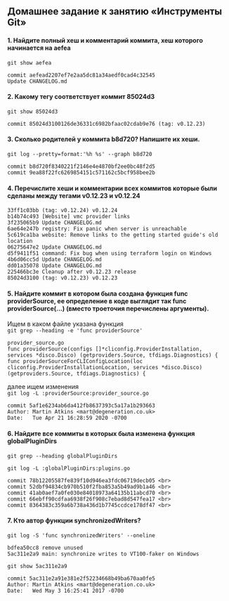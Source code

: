 ## Домашнее задание к занятию «Инструменты Git»

#### 1. Найдите полный хеш и комментарий коммита, хеш которого начинается на aefea <br>
`git show aefea` <br>

```
commit aefead2207ef7e2aa5dc81a34aedf0cad4c32545
Update CHANGELOG.md
```
    
#### 2. Какому тегу соответствует коммит 85024d3 <br>
`git show 85024d3` <br>

```
commit 85024d3100126de36331c6982bfaac02cdab9e76 (tag: v0.12.23)
```

#### 3. Сколько родителей у коммита b8d720? Напишите их хеши.
`git log --pretty=format:'%h %s' --graph b8d720` <br>

```
commit b8d720f8340221f2146e4e4870bf2ee0bc48f2d5
commit 9ea88f22fc6269854151c571162c5bcf958bee2b
```

#### 4. Перечислите хеши и комментарии всех коммитов которые были сделаны между тегами v0.12.23 и v0.12.24

```
33ff1c03bb (tag: v0.12.24) v0.12.24
b14b74c493 [Website] vmc provider links
3f235065b9 Update CHANGELOG.md
6ae64e247b registry: Fix panic when server is unreachable
5c619ca1ba website: Remove links to the getting started guide's old location
06275647e2 Update CHANGELOG.md
d5f9411f51 command: Fix bug when using terraform login on Windows
4b6d06cc5d Update CHANGELOG.md
dd01a35078 Update CHANGELOG.md
225466bc3e Cleanup after v0.12.23 release
85024d3100 (tag: v0.12.23) v0.12.23
```

#### 5. Найдите коммит в котором была создана функция func providerSource, ее определение в коде выглядит так func providerSource(...) (вместо троеточия перечислены аргументы).
Ищем в каком файле указана функция <br>
`git grep --heading -e 'func providerSource'`

```
provider_source.go
func providerSource(configs []*cliconfig.ProviderInstallation, services *disco.Disco) (getproviders.Source, tfdiags.Diagnostics) {
func providerSourceForCLIConfigLocation(loc cliconfig.ProviderInstallationLocation, services *disco.Disco) (getproviders.Source, tfdiags.Diagnostics) {
```
далее ищем изменения <br>
`git log -L :providerSource:provider_source.go`

```
commit 5af1e6234ab6da412fb8637393c5a17a1b293663
Author: Martin Atkins <mart@degeneration.co.uk>
Date:   Tue Apr 21 16:28:59 2020 -0700 
```

#### 6. Найдите все коммиты в которых была изменена функция globalPluginDirs
`git grep --heading globalPluginDirs` <br>

`git log -L :globalPluginDirs:plugins.go` <br>

```
commit 78b12205587fe839f10d946ea3fdc06719decb05 <br>
commit 52dbf94834cb970b510f2fba853a5b49ad9b1a46 <br>
commit 41ab0aef7a0fe030e84018973a64135b11abcd70 <br>
commit 66ebff90cdfaa6938f26f908c7ebad8d547fea17 <br>
commit 8364383c359a6b738a436d1b7745ccdce178df47 <br>
```

#### 7. Кто автор функции synchronizedWriters?

`git log -S 'func synchronizedWriters' --oneline`

```
bdfea50cc8 remove unused
5ac311e2a9 main: synchronize writes to VT100-faker on Windows
```

`git show 5ac311e2a9`


```
commit 5ac311e2a91e381e2f52234668b49ba670aa0fe5
Author: Martin Atkins <mart@degeneration.co.uk>
Date:   Wed May 3 16:25:41 2017 -0700
```

